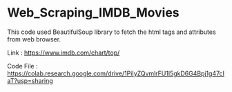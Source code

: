 # Web_Scraping_IMDB_Movies

This code used BeautifulSoup library to fetch the html tags and attributes from web browser.

Link : https://www.imdb.com/chart/top/

Code File : https://colab.research.google.com/drive/1PiIyZQvmlrFU1l5gkD6G4Bpj1g47cIaT?usp=sharing


